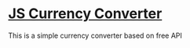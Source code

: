 <h1><a href="https://pabloberry44.github.io/currency/">JS Currency Converter</a></h1>
<p>This is a simple currency converter based on free API</p>
